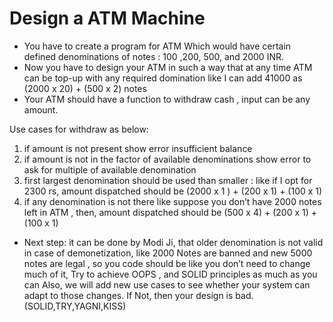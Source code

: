 # Design a ATM Machine

- You have to create a program for ATM Which would have certain defined denominations of notes : 100 ,200, 500, and 2000 INR.
- Now you have to design your ATM in such a way that at any time ATM can be top-up with any required domination like I can add 41000 as (2000 x 20) + (500 x 2) notes
- Your ATM should have a function to withdraw cash , input can be any amount.

Use cases for withdraw as below:

1. if amount is not present show error insufficient balance
2. if amount is not in the factor of available denominations show error to ask for multiple of available denomination
3. first largest denomination should be used than smaller : like if I opt for 2300 rs, amount dispatched should be (2000 x 1 ) + (200 x 1) + (100 x 1)
4. if any denomination is not there like suppose you don’t have 2000 notes left in ATM , then, amount dispatched should be (500 x 4) + (200 x 1) + (100 x 1)

- Next step: it can be done by Modi Ji, that older denomination is not valid in case of demonetization, like 2000 Notes are banned and new 5000 notes are legal , so you code should be like you don’t need to change much of it, Try to achieve OOPS , and SOLID principles as much as you can Also, we will add new use cases to see whether your system can adapt to those changes. If Not, then your design is bad. (SOLID,TRY,YAGNI,KISS)